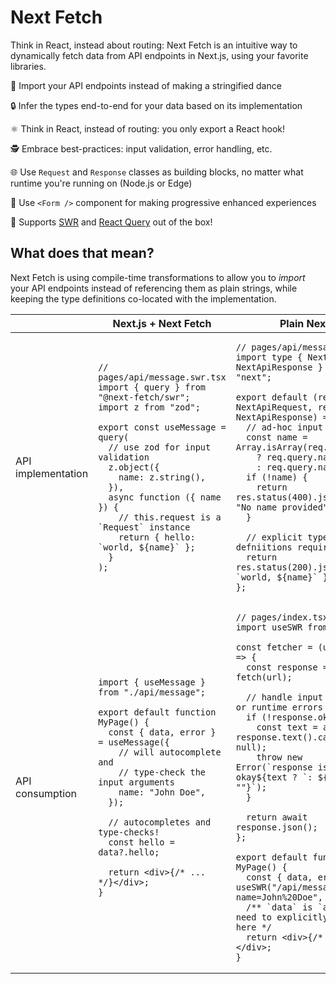 # Next Fetch

Think in React, instead about routing: Next Fetch is an intuitive way to dynamically fetch data from API endpoints in Next.js, using your favorite libraries.

💃 Import your API endpoints instead of making a stringified dance

🔒 Infer the types end-to-end for your data based on its implementation

⚛ Think in React, instead of routing: you only export a React hook!

🕵 Embrace best-practices: input validation, error handling, etc.

🌐 Use `Request` and `Response` classes as building blocks, no matter what runtime you're running on (Node.js or Edge)

📝 Use `<Form />` component for making progressive enhanced experiences

🤯 Supports [SWR](https://swr.vercel.app) and [React Query](https://tanstack.com/query/v4) out of the box!

## What does that mean?

Next Fetch is using compile-time transformations to allow you to _import_ your API endpoints instead of referencing them as plain strings, while keeping the type definitions co-located with the implementation.

<table>
<thead>
<tr>
<th></th>
<th>Next.js + Next Fetch</th>
<th>Plain Next.js</th>
</tr>
</thead>

<tbody>
<tr>
<td>API implementation</td>
<td>

```tsx
// pages/api/message.swr.tsx
import { query } from "@next-fetch/swr";
import z from "zod";

export const useMessage = query(
  // use zod for input validation
  z.object({
    name: z.string(),
  }),
  async function ({ name }) {
    // this.request is a `Request` instance
    return { hello: `world, ${name}` };
  }
);
```

</td>
<td>

```tsx
// pages/api/message.tsx
import type { NextApiRequest, NextApiResponse } from "next";

export default (req: NextApiRequest, res: NextApiResponse) => {
  // ad-hoc input validation
  const name = Array.isArray(req.query.name)
    ? req.query.name[0]
    : req.query.name;
  if (!name) {
    return res.status(400).json({ error: "No name provided" });
  }

  // explicit type defniitions required
  return res.status(200).json({ hello: `world, ${name}` });
};
```

</td>
</tr>
<tr>
<td>API consumption</td>
<td>

```tsx
import { useMessage } from "./api/message";

export default function MyPage() {
  const { data, error } = useMessage({
    // will autocomplete and
    // type-check the input arguments
    name: "John Doe",
  });

  // autocompletes and type-checks!
  const hello = data?.hello;

  return <div>{/* ... */}</div>;
}
```

</td>
<td>

```tsx
// pages/index.tsx
import useSWR from "swr";

const fetcher = (url: string) => {
  const response = await fetch(url);

  // handle input validation or runtime errors
  if (!response.ok) {
    const text = await response.text().catch(() => null);
    throw new Error(`response is not okay${text ? `: ${text}` : ""}`);
  }

  return await response.json();
};

export default function MyPage() {
  const { data, error } = useSWR("/api/message?name=John%20Doe", fetcher);
  /** `data` is `any`, so we need to explicitly type-cast here */
  return <div>{/* ... */}</div>;
}
```

</td>
</tr>
</tbody>

</table>
